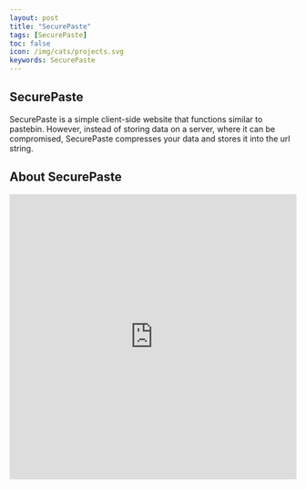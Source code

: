 ```yaml
---
layout: post
title: "SecurePaste"
tags: [SecurePaste]
toc: false
icon: /img/cats/projects.svg
keywords: SecurePaste
---
```


## SecurePaste

SecurePaste is a simple client-side website that functions similar to pastebin. However, instead of storing data on a server, where it can be compromised, SecurePaste compresses your data and stores it into the url string. 

## About SecurePaste

 <iframe width="100%" height="500" frameborder="0" src="https://choonkiatlee.github.io/securepaste/?CeBeJxdUTtPwzAQ3vMrPtQFpBYkRjbUESQQjwEhhqt9aSwcX+RzKPn3nAuUlM323ff0AtcbGQse2Y2Z70kLN83sgqDwrGGb2KMIvOASpQtpq1fNymDJY8hcymQjN/acip5gLZ6XcBRtzFkhGe0Y47RqJfdUinEdts+N5oZ5wCRjhqdCUGr/ufDCWmUVmwmcnHhzMEOEZN72V+0oM20i4/nh9hxPFdMzpQqncgWY3FPHUM4fnNGJlko1F3OUkhQYjccFyDlWBaUJ0v5JGs3LQf4HsTEsJ5XMFcifQ8hsB3v2HLmmbrP0R13PWXYhxrpMHxTiPoLVxebStu6GEiSRdbj8zs/zvgSS4oRRa9m7UDoLyxhIdSfZV3u/MUJpmgXWHbt3O8O+/gTN69GHJ8d7sbfT5uwLENG9vA=="></iframe>